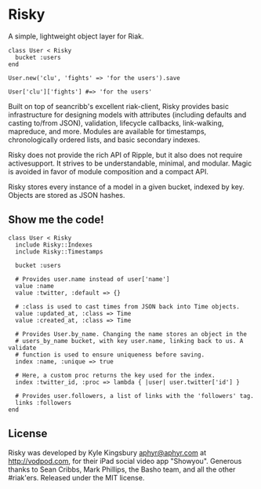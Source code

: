 Risky
=====

A simple, lightweight object layer for Riak.

    class User < Risky
      bucket :users
    end

    User.new('clu', 'fights' => 'for the users').save

    User['clu']['fights'] #=> 'for the users'

Built on top of seancribb's excellent riak-client, Risky provides basic
infrastructure for designing models with attributes (including defaults and
casting to/from JSON), validation, lifecycle callbacks, link-walking,
mapreduce, and more. Modules are available for timestamps, chronologically ordered lists, and basic secondary indexes.

Risky does not provide the rich API of Ripple, but it also does not require activesupport. It strives to be understandable, minimal, and modular. Magic is avoided in favor of module composition and a compact API.

Risky stores every instance of a model in a given bucket, indexed by key. Objects are stored as JSON hashes.

Show me the code!
-----------------

    class User < Risky
      include Risky::Indexes
      include Risky::Timestamps

      bucket :users

      # Provides user.name instead of user['name']
      value :name
      value :twitter, :default => {}

      # :class is used to cast times from JSON back into Time objects.
      value :updated_at, :class => Time
      value :created_at, :class => Time

      # Provides User.by_name. Changing the name stores an object in the
      # users_by_name bucket, with key user.name, linking back to us. A validate
      # function is used to ensure uniqueness before saving.
      index :name, :unique => true

      # Here, a custom proc returns the key used for the index.
      index :twitter_id, :proc => lambda { |user| user.twitter['id'] }

      # Provides user.followers, a list of links with the 'followers' tag.
      links :followers
    end

License
-------

Risky was developed by Kyle Kingsbury <aphyr@aphyr.com> at http://vodpod.com,
for their iPad social video app "Showyou". Generous thanks to Sean Cribbs, Mark
Phillips, the Basho team, and all the other #riak'ers. Released under the MIT
license.
